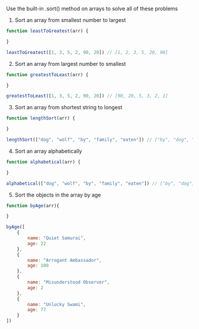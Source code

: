 Use the built-in .sort() method on arrays to solve all of these problems

1) Sort an array from smallest number to largest
```js
function leastToGreatest(arr) {

}

leastToGreatest([1, 3, 5, 2, 90, 20]) // [1, 2, 3, 5, 20, 90] 
```

2) Sort an array from largest number to smallest
```js
function greatestToLeast(arr) {

}

greatestToLeast([1, 3, 5, 2, 90, 20]) // [90, 20, 5, 3, 2, 1] 
```

3) Sort an array from shortest string to longest
```js
function lengthSort(arr) {

}

lengthSort(["dog", "wolf", "by", "family", "eaten"]) // ["by", "dog", "wolf", "eaten", "family"] 
```

4) Sort an array alphabetically
```js
function alphabetical(arr) {

}

alphabetical(["dog", "wolf", "by", "family", "eaten"]) // ["by", "dog", "eaten", "family", "wolf"] 
```

5) Sort the objects in the array by age
```js
function byAge(arr){

}

byAge([
    {
        name: "Quiet Samurai",
        age: 22
    },
    {
        name: "Arrogant Ambassador",
        age: 100
    },
    {
        name: "Misunderstood Observer",
        age: 2
    },
    {
        name: "Unlucky Swami",
        age: 77
    }
])
```